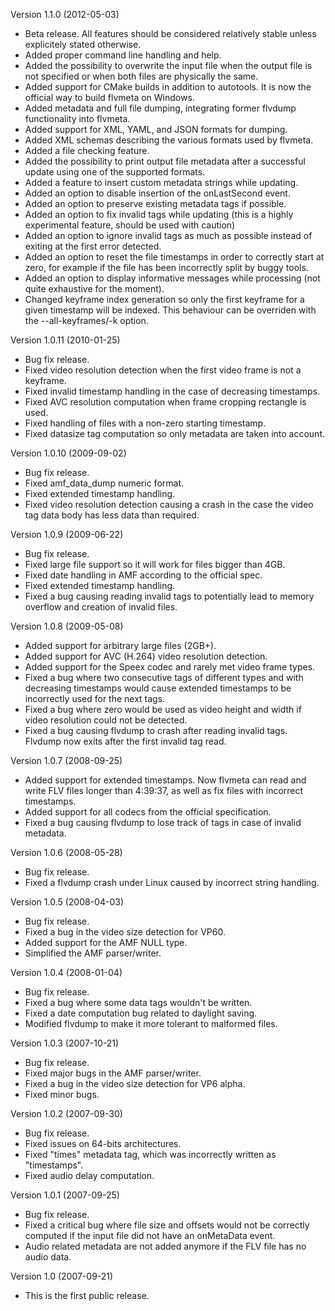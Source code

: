 Version 1.1.0 (2012-05-03)
  * Beta release. All features should be considered relatively stable unless explicitely stated otherwise.
  * Added proper command line handling and help.
  * Added the possibility to overwrite the input file when the output file is not specified or when both files are physically the same.
  * Added support for CMake builds in addition to autotools. It is now the official way to build flvmeta on Windows.
  * Added metadata and full file dumping, integrating former flvdump functionality into flvmeta.
  * Added support for XML, YAML, and JSON formats for dumping.
  * Added XML schemas describing the various formats used by flvmeta.
  * Added a file checking feature.
  * Added the possibility to print output file metadata after a successful update using one of the supported formats.
  * Added a feature to insert custom metadata strings while updating.
  * Added an option to disable insertion of the onLastSecond event.
  * Added an option to preserve existing metadata tags if possible.
  * Added an option to fix invalid tags while updating (this is a highly experimental feature, should be used with caution)
  * Added an option to ignore invalid tags as much as possible instead of exiting at the first error detected.
  * Added an option to reset the file timestamps in order to correctly start at zero, for example if the file has been incorrectly split by buggy tools.
  * Added an option to display informative messages while processing (not quite exhaustive for the moment).
  * Changed keyframe index generation so only the first keyframe for a given timestamp will be indexed. This behaviour can be overriden with the --all-keyframes/-k option.

Version 1.0.11 (2010-01-25)
  * Bug fix release.
  * Fixed video resolution detection when the first video frame is not a keyframe.
  * Fixed invalid timestamp handling in the case of decreasing timestamps.
  * Fixed AVC resolution computation when frame cropping rectangle is used.
  * Fixed handling of files with a non-zero starting timestamp.
  * Fixed datasize tag computation so only metadata are taken into account.

Version 1.0.10 (2009-09-02)
  * Bug fix release.
  * Fixed amf\_data\_dump numeric format.
  * Fixed extended timestamp handling.
  * Fixed video resolution detection causing a crash in the case the video tag data body has less data than required.

Version 1.0.9 (2009-06-22)
  * Bug fix release.
  * Fixed large file support so it will work for files bigger than 4GB.
  * Fixed date handling in AMF according to the official spec.
  * Fixed extended timestamp handling.
  * Fixed a bug causing reading invalid tags to potentially lead to memory overflow and creation of invalid files.

Version 1.0.8 (2009-05-08)
  * Added support for arbitrary large files (2GB+).
  * Added support for AVC (H.264) video resolution detection.
  * Added support for the Speex codec and rarely met video frame types.
  * Fixed a bug where two consecutive tags of different types and with decreasing timestamps would cause extended timestamps to be incorrectly used for the next tags.
  * Fixed a bug where zero would be used as video height and width if video resolution could not be detected.
  * Fixed a bug causing flvdump to crash after reading invalid tags. Flvdump now exits after the first invalid tag read.

Version 1.0.7 (2008-09-25)
  * Added support for extended timestamps. Now flvmeta can read and write FLV files longer than 4:39:37, as well as fix files with incorrect timestamps.
  * Added support for all codecs from the official specification.
  * Fixed a bug causing flvdump to lose track of tags in case of invalid metadata.

Version 1.0.6 (2008-05-28)
  * Bug fix release.
  * Fixed a flvdump crash under Linux caused by incorrect string handling.

Version 1.0.5 (2008-04-03)
  * Bug fix release.
  * Fixed a bug in the video size detection for VP60.
  * Added support for the AMF NULL type.
  * Simplified the AMF parser/writer.

Version 1.0.4 (2008-01-04)
  * Bug fix release.
  * Fixed a bug where some data tags wouldn't be written.
  * Fixed a date computation bug related to daylight saving.
  * Modified flvdump to make it more tolerant to malformed files.

Version 1.0.3 (2007-10-21)
  * Bug fix release.
  * Fixed major bugs in the AMF parser/writer.
  * Fixed a bug in the video size detection for VP6 alpha.
  * Fixed minor bugs.

Version 1.0.2 (2007-09-30)
  * Bug fix release.
  * Fixed issues on 64-bits architectures.
  * Fixed "times" metadata tag, which was incorrectly written as "timestamps".
  * Fixed audio delay computation.

Version 1.0.1 (2007-09-25)
  * Bug fix release.
  * Fixed a critical bug where file size and offsets would not be correctly computed if the input file did not have an onMetaData event.
  * Audio related metadata are not added anymore if the FLV file has no audio data.

Version 1.0 (2007-09-21)
  * This is the first public release.